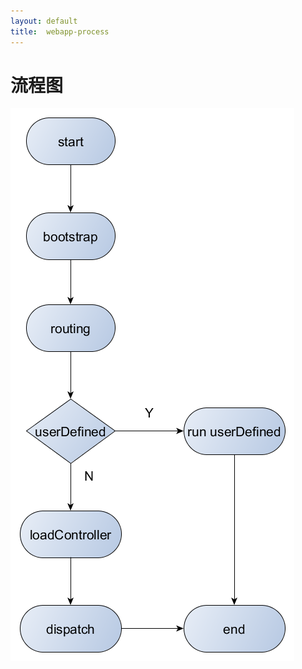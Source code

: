 ```yaml
---
layout: default
title:  webapp-process
---
```


# 流程图

![](https://raw.githubusercontent.com/Andals/test/master/images/webapp-process.png)
